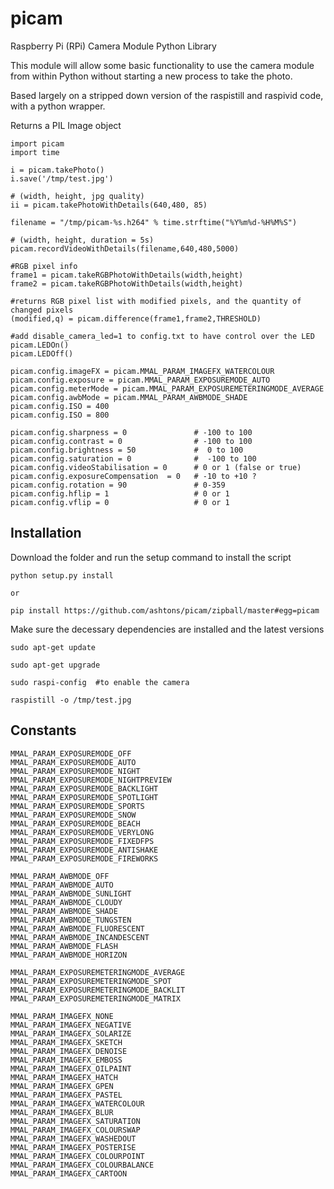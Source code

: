 picam
=====

Raspberry Pi (RPi) Camera Module Python Library


This module will allow some basic functionality to use the camera module from within Python without starting a new process to take the photo.

Based largely on a stripped down version of the raspistill and raspivid code, with a python wrapper.

Returns a PIL Image object


    import picam
    import time
    
    i = picam.takePhoto()
    i.save('/tmp/test.jpg')
    
    # (width, height, jpg quality)
    ii = picam.takePhotoWithDetails(640,480, 85) 
    
    filename = "/tmp/picam-%s.h264" % time.strftime("%Y%m%d-%H%M%S")
    
    # (width, height, duration = 5s)
    picam.recordVideoWithDetails(filename,640,480,5000) 
    
    #RGB pixel info
    frame1 = picam.takeRGBPhotoWithDetails(width,height)
    frame2 = picam.takeRGBPhotoWithDetails(width,height)
    
    #returns RGB pixel list with modified pixels, and the quantity of changed pixels
    (modified,q) = picam.difference(frame1,frame2,THRESHOLD)
    
    #add disable_camera_led=1 to config.txt to have control over the LED
    picam.LEDOn()
    picam.LEDOff()
    
    picam.config.imageFX = picam.MMAL_PARAM_IMAGEFX_WATERCOLOUR
    picam.config.exposure = picam.MMAL_PARAM_EXPOSUREMODE_AUTO
    picam.config.meterMode = picam.MMAL_PARAM_EXPOSUREMETERINGMODE_AVERAGE
    picam.config.awbMode = picam.MMAL_PARAM_AWBMODE_SHADE
    picam.config.ISO = 400
    picam.config.ISO = 800
    
    picam.config.sharpness = 0               # -100 to 100
    picam.config.contrast = 0                # -100 to 100
    picam.config.brightness = 50             #  0 to 100
    picam.config.saturation = 0              #  -100 to 100
    picam.config.videoStabilisation = 0      # 0 or 1 (false or true)
    picam.config.exposureCompensation  = 0   # -10 to +10 ?
    picam.config.rotation = 90               # 0-359
    picam.config.hflip = 1                   # 0 or 1
    picam.config.vflip = 0                   # 0 or 1
    
    
Installation
------------
Download the  folder and run the setup command to install the script

    python setup.py install
    
    or

    pip install https://github.com/ashtons/picam/zipball/master#egg=picam


Make sure the decessary dependencies are installed and the latest versions

    sudo apt-get update
    
    sudo apt-get upgrade
    
    sudo raspi-config  #to enable the camera
    
    raspistill -o /tmp/test.jpg
    
    

Constants
------------
    MMAL_PARAM_EXPOSUREMODE_OFF
    MMAL_PARAM_EXPOSUREMODE_AUTO
    MMAL_PARAM_EXPOSUREMODE_NIGHT
    MMAL_PARAM_EXPOSUREMODE_NIGHTPREVIEW
    MMAL_PARAM_EXPOSUREMODE_BACKLIGHT
    MMAL_PARAM_EXPOSUREMODE_SPOTLIGHT
    MMAL_PARAM_EXPOSUREMODE_SPORTS
    MMAL_PARAM_EXPOSUREMODE_SNOW
    MMAL_PARAM_EXPOSUREMODE_BEACH
    MMAL_PARAM_EXPOSUREMODE_VERYLONG
    MMAL_PARAM_EXPOSUREMODE_FIXEDFPS
    MMAL_PARAM_EXPOSUREMODE_ANTISHAKE
    MMAL_PARAM_EXPOSUREMODE_FIREWORKS

    MMAL_PARAM_AWBMODE_OFF
    MMAL_PARAM_AWBMODE_AUTO
    MMAL_PARAM_AWBMODE_SUNLIGHT
    MMAL_PARAM_AWBMODE_CLOUDY
    MMAL_PARAM_AWBMODE_SHADE
    MMAL_PARAM_AWBMODE_TUNGSTEN
    MMAL_PARAM_AWBMODE_FLUORESCENT
    MMAL_PARAM_AWBMODE_INCANDESCENT
    MMAL_PARAM_AWBMODE_FLASH
    MMAL_PARAM_AWBMODE_HORIZON   

    MMAL_PARAM_EXPOSUREMETERINGMODE_AVERAGE
    MMAL_PARAM_EXPOSUREMETERINGMODE_SPOT
    MMAL_PARAM_EXPOSUREMETERINGMODE_BACKLIT
    MMAL_PARAM_EXPOSUREMETERINGMODE_MATRIX     

    MMAL_PARAM_IMAGEFX_NONE
    MMAL_PARAM_IMAGEFX_NEGATIVE
    MMAL_PARAM_IMAGEFX_SOLARIZE
    MMAL_PARAM_IMAGEFX_SKETCH
    MMAL_PARAM_IMAGEFX_DENOISE
    MMAL_PARAM_IMAGEFX_EMBOSS
    MMAL_PARAM_IMAGEFX_OILPAINT
    MMAL_PARAM_IMAGEFX_HATCH
    MMAL_PARAM_IMAGEFX_GPEN
    MMAL_PARAM_IMAGEFX_PASTEL
    MMAL_PARAM_IMAGEFX_WATERCOLOUR
    MMAL_PARAM_IMAGEFX_BLUR
    MMAL_PARAM_IMAGEFX_SATURATION
    MMAL_PARAM_IMAGEFX_COLOURSWAP
    MMAL_PARAM_IMAGEFX_WASHEDOUT
    MMAL_PARAM_IMAGEFX_POSTERISE
    MMAL_PARAM_IMAGEFX_COLOURPOINT
    MMAL_PARAM_IMAGEFX_COLOURBALANCE
    MMAL_PARAM_IMAGEFX_CARTOON  
